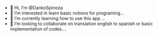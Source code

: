 - 👋 Hi, I’m @DankoSpinoza
- 👀 I’m interested in learn basic notions for programing...
- 🌱 I’m currently learning how to use this app ...
- 💞️ I’m looking to collaborate on translation english to spanish or basic implementation of codes....

<!---
DankoSpinoza/DankoSpinoza is a ✨ special ✨ repository because its `README.md` (this file) appears on your GitHub profile.
You can click the Preview link to take a look at your changes.
--->
